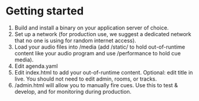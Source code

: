 # Getting started

1. Build and install a binary on your application server of choice.
2. Set up a network (for production use, we suggest a dedicated network that no one is using for random internet access).
3. Load your audio files into /media (add /static/ to hold out-of-runtime content like your audio program and use /performance to hold cue media).
4. Edit agenda.yaml
5. Edit index.html to add your out-of-runtime content. Optional: edit title in live. You should not need to edit admin, rooms, or tracks.
6. /admin.html will allow you to manually fire cues.  Use this to test & develop, and for monitoring during production. 
